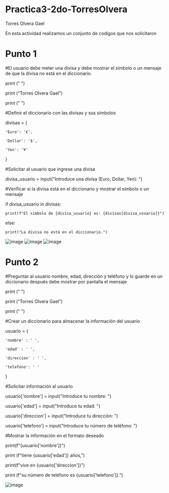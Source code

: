 # Practica3-2do-TorresOlvera

Torres Olvera Gael

En esta actividad realizamos un conjunto de codigos que nos solicitaron

# Punto 1

#El usuario debe meter una divisa y debe mostrar el símbolo o un mensaje de que la divisa no está en el diccionario.

print (" ")

print ("Torres Olvera Gael")

print (" ")

#Definir el diccionario con las divisas y sus símbolos

divisas = {

    'Euro': '€', 
    
    'Dollar': '$', 
    
    'Yen': '¥'
    
}

#Solicitar al usuario que ingrese una divisa

divisa_usuario = input("Introduce una divisa (Euro, Dollar, Yen): ")

#Verificar si la divisa está en el diccionario y mostrar el símbolo o un mensaje

if divisa_usuario in divisas:

    print(f"El símbolo de {divisa_usuario} es: {divisas[divisa_usuario]}")
    
else:

    print("La divisa no está en el diccionario.")

![image](https://github.com/user-attachments/assets/9da5ed90-f761-4cd2-81a7-17a1fc9a750c)
![image](https://github.com/user-attachments/assets/0250941f-b1b9-4ef0-8297-dcf5303eace3)
![image](https://github.com/user-attachments/assets/d34fe01a-662e-4189-8ab1-13e1bed7e072)


# Punto 2

#Preguntar al usuario nombre, edad, dirección y teléfono y lo guarde en un diccionario después debe mostrar por pantalla el mensaje 

print (" ")

print ("Torres Olvera Gael")

print (" ")

#Crear un diccionario para almacenar la información del usuario

usuario = {

    'nombre' : ' ',
    
    'edad' : ' ',
    
    'direccion' : ' ',
    
    'telefono': ' '
    
}

#Solicitar información al usuario

usuario['nombre'] = input("Introduce tu nombre: ")

usuario['edad'] = input("Introduce tu edad: ")

usuario['direccion'] = input("Introduce tu dirección: ")

usuario['telefono'] = input("Introduce tu número de teléfono: ")

#Mostrar la información en el formato deseado

print(f"{usuario['nombre']}") 

print (f"tiene {usuario['edad']} años,")

print(f"vive en {usuario['direccion']}")

print (f"su número de teléfono es {usuario['telefono']}.")

![image](https://github.com/user-attachments/assets/a610fd55-3576-4a68-9986-a818f84a7bc1)
